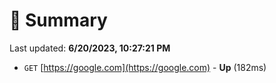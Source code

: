 # 📖 Summary
Last updated: **6/20/2023, 10:27:21 PM**

- `GET` [https://google.com](https://google.com) - **Up** (182ms)
